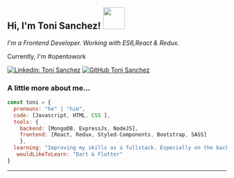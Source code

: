 <h2>
  Hi, I'm Toni Sanchez! <img src="https://media.giphy.com/media/Wj7lNjMNDxSmc/giphy.gif" width="50">
</h2>
<p><em>
  I'm a Frontend Developer. Working with ES6,React & Redux.
</em></p>

<p>
  Currently, I'm #opentowork
</p>


[![Linkedin: Toni Sanchez](https://img.shields.io/badge/-ToniSanchez-blue?style=flat-square&logo=Linkedin&logoColor=white&link=https://www.linkedin.com/in/toni-sanchez-garcia/)](https://www.linkedin.com/in/toni-sanchez-garcia/)
[![GitHub Toni Sanchez](https://img.shields.io/github/followers/tonisg91?label=follow&style=social)](https://github.com/Tonisg91)


### A little more about me...  

```javascript
const toni = {
  pronouns: "he" | "him",
  code: [Javascript, HTML, CSS ],
  tools: {
    backend: [MongoDB, ExpressJs, NodeJS],
    frontend: [React, Redux, Styled-Components, Bootstrap, SASS]
    },
  learning: "Improving my skills as a fullstack. Especially on the backend.",
   wouldLikeToLearn: "Dart & Flutter"
}
```
---
